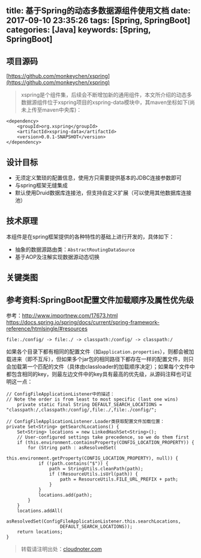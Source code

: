 title: 基于Spring的动态多数据源组件使用文档
date: 2017-09-10 23:35:26
tags: [Spring, SpringBoot]
categories: [Java]
keywords: [Spring, SpringBoot]
---

## 项目源码

[https://github.com/monkeychen/xspring](https://github.com/monkeychen/xspring)

> xspring是个组件集，后续会不断增加新的通用组件，本文所介绍的动态多数据源组件位于xspring项目的xspring-data模块中，其maven坐标如下(尚未上传至maven中央库)：

```
<dependency>
    <groupId>org.xspring</groupId>
    <artifactId>xspring-data</artifactId>
    <version>0.0.1-SNAPSHOT</version>
</dependency>
```

## 设计目标

* 无须定义繁琐的配置信息，使用方只需要提供基本的JDBC连接参数即可
* 与spring框架无缝集成
* 默认使用Druid数据库连接池，但支持自定义扩展（可以使用其他数据库连接池）

## 技术原理
本组件是在spring框架提供的各种特性的基础上进行开发的，具体如下：

* 抽象的数据源路由类：`AbstractRoutingDataSource`
* 基于AOP及注解实现数据源动态切换

## 关键类图


## 参考资料:SpringBoot配置文件加载顺序及属性优先级
参考：http://www.importnew.com/17673.html
https://docs.spring.io/spring/docs/current/spring-framework-reference/htmlsingle/#resources

`file:./config/ -> file:./ -> classpath:/config/ -> classpath:/`

如果各个目录下都有相同的配置文件（如`application.properties`），则都会被加载进来（即不互斥），但如果多个jar包的相同路径下都存在一样的配置文件，则只会加载第一个匹配的文件（具体由classloader的加载顺序决定）；如果每个文件中都包含相同的key，则最左边文件中的key具有最高的优先级，从源码注释也可证明这一点：

```
// ConfigFileApplicationListener中的描述：
// Note the order is from least to most specific (last one wins)
	private static final String DEFAULT_SEARCH_LOCATIONS = "classpath:/,classpath:/config/,file:./,file:./config/";
	
// ConfigFileApplicationListener.Loader类获取配置文件加载位置：
private Set<String> getSearchLocations() {
	Set<String> locations = new LinkedHashSet<String>();
	// User-configured settings take precedence, so we do them first
	if (this.environment.containsProperty(CONFIG_LOCATION_PROPERTY)) {
		for (String path : asResolvedSet(
				this.environment.getProperty(CONFIG_LOCATION_PROPERTY), null)) {
			if (!path.contains("$")) {
				path = StringUtils.cleanPath(path);
				if (!ResourceUtils.isUrl(path)) {
					path = ResourceUtils.FILE_URL_PREFIX + path;
				}
			}
			locations.add(path);
		}
	}
	locations.addAll(
			asResolvedSet(ConfigFileApplicationListener.this.searchLocations,
					DEFAULT_SEARCH_LOCATIONS));
	return locations;
}

```




> 转载请注明出处：[cloudnoter.com](http://cloudnoter.com)



